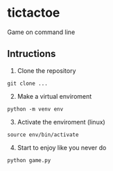 # tictactoe

Game on command line

## Intructions

1. Clone the repository
```shell
git clone ...
```
2. Make a virtual enviroment
```shell
python -m venv env
```
3. Activate the enviroment (linux)
```shell
source env/bin/activate
```
4. Start to enjoy like you never do
```shell
python game.py
```
